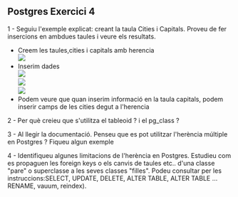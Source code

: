## Postgres Exercici 4

1 - Seguiu l'exemple explicat: creant la taula Cities i Capitals. Proveu de fer insercions en ambdues taules i veure els resultats.

<ul>
  <li>Creem les taules,cities i capitals amb herencia<br><img src="https://github.com/Xavi678/Postgres4/blob/master/imatges/Selecci%C3%B3n_002.png"/><br></li><li>Inserim dades<br><img src="https://github.com/Xavi678/Postgres4/blob/master/imatges/Selecci%C3%B3n_003.png"/><br>
  <img src="https://github.com/Xavi678/Postgres4/blob/master/imatges/Selecci%C3%B3n_004.png"/><br>
  <img src="https://github.com/Xavi678/Postgres4/blob/master/imatges/Selecci%C3%B3n_005.png"/></li>
  <li>Podem veure que quan inserim informació en la taula capitals, podem inserir camps de les cities degut a l'herencia</li>
 
</ul>

2 - Per què creieu que s'utilitza el tableoid ? i el pg_class ?

3 - Al llegir la documentació. Penseu que es pot utilitzar l'herència múltiple en Postgres ? Fiqueu algun exemple

4 - Identifiqueu algunes limitacions de l'herència en Postgres. 
Estudieu com es propaguen les foreign keys o els canvis de taules etc.. d'una classe "pare" o superclasse a les seves classes "filles". 
Podeu consultar per les instruccions:SELECT, UPDATE, DELETE, ALTER TABLE,  ALTER TABLE ... RENAME, vauum, reindex).
